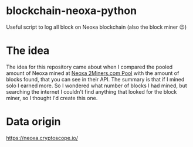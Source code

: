# blockchain-neoxa-python
Useful script to log all block on Neoxa blockchain (also the block miner 😉)

# The idea 
The idea for this repository came about when I compared the pooled amount of Neoxa mined at [Neoxa 2Miners.com Pool](https://neox.2miners.com/)  with the amount of blocks found, that you can see in their API. The summary is that if I mined solo I earned more. So I wondered what number of blocks I had mined, but searching the internet I couldn't find anything that looked for the block miner, so I thought I'd create this one.

# Data origin
https://neoxa.cryptoscope.io/
